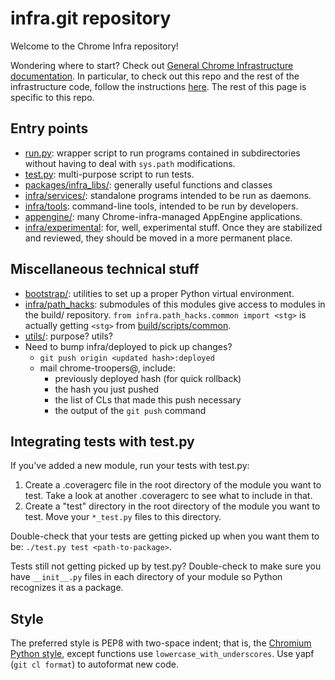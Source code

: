 # infra.git repository

Welcome to the Chrome Infra repository!

Wondering where to start? Check out [General Chrome Infrastructure
documentation](doc/index.md). In particular, to check out this repo and the rest
of the infrastructure code, follow the instructions [here](doc/source.md).
The rest of this page is specific to this repo.

## Entry points

* [run.py](run.py): wrapper script to run programs contained in subdirectories
  without having to deal with `sys.path` modifications.
* [test.py](test.py): multi-purpose script to run tests.
* [packages/infra\_libs/](packages/infra_libs): generally useful functions and classes
* [infra/services/](infra/services): standalone programs intended to be run as
  daemons.
* [infra/tools](infra/tools): command-line tools, intended to be run by developers.
* [appengine/](appengine): many Chrome-infra-managed AppEngine applications.
* [infra/experimental](infra/experimental): for, well, experimental stuff. Once
  they are stabilized and reviewed, they should be moved in a more permanent
  place.

## Miscellaneous technical stuff

* [bootstrap/](bootstrap): utilities to set up a proper Python virtual
  environment.
* [infra/path\_hacks](infra/path_hacks): submodules of this modules give access
  to modules in the build/ repository. `from infra.path_hacks.common import
  <stg>` is actually getting `<stg>` from
  [build/scripts/common](https://chromium.googlesource.com/chromium/tools/build/+/HEAD/scripts/common).
* [utils/](utils): purpose? utils?
* Need to bump infra/deployed to pick up changes?
    * `git push origin <updated hash>:deployed`
    * mail chrome-troopers@, include:
        * previously deployed hash (for quick rollback)
        * the hash you just pushed
        * the list of CLs that made this push necessary
        * the output of the `git push` command

## Integrating tests with test.py

If you've added a new module, run your tests with test.py:

1. Create a .coveragerc file in the root directory of the module you want to
   test. Take a look at another .coveragerc to see what to include in that.
1. Create a "test" directory in the root directory of the module you want to
   test. Move your `*_test.py` files to this directory.

Double-check that your tests are getting picked up when you want them to be:
`./test.py test <path-to-package>`.

Tests still not getting picked up by test.py? Double-check to make sure you have
`__init__.py` files in each directory of your module so Python recognizes it as a
package.

## Style

The preferred style is PEP8 with two-space indent; that is, the [Chromium
Python
style](https://chromium.googlesource.com/chromium/src/+/HEAD/styleguide/python/python.md),
except functions use `lowercase_with_underscores`. Use yapf (`git cl format`)
to autoformat new code.
